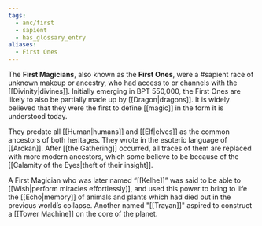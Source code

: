 ```yaml
---
tags:
  - anc/first
  - sapient
  - has_glossary_entry
aliases:
  - First Ones
---
```

The **First Magicians**, also known as the **First Ones**, were a #sapient race of unknown makeup or ancestry, who had access to or channels with the [[Divinity|divines]]. Initially emerging in BPT 550,000, the First Ones are likely to also be partially made up by [[Dragon|dragons]]. It is widely believed that they were the first to define [[magic]] in the form it is understood today. 

They predate all [[Human|humans]] and [[Elf|elves]] as the common ancestors of both heritages. They wrote in the esoteric language of [[Arckan]]. After [[the Gathering]] occurred, all traces of them are replaced with more modern ancestors, which some believe to be because of the [[Calamity of the Eyes|theft of their insight]].

A First Magician who was later named “[[Kelhe]]” was said to be able to [[Wish|perform miracles effortlessly]], and used this power to bring to life the [[Echo|memory]] of animals and plants which had died out in the previous world’s collapse. Another named "[[Trayan]]" aspired to construct a [[Tower Machine]] on the core of the planet.